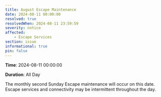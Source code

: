 ```yaml
---
title: August Escape Maintenance 
date: 2024-08-11 00:00:00
resolved: true
resolvedWhen: 2024-08-11 23:59:59
severity: notice
affected:
    - Escape Services
section: issue
informational: true
pin: false
---
```


**Time**: 2024-08-11 00:00:00

**Duration**: All Day

The monthly second Sunday Escape maintenance will occur on this date. Escape services and connectivity may be intermittent throughout the day.
